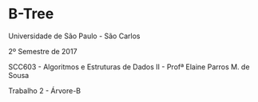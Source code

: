 # B-Tree

Universidade de São Paulo - São Carlos

2º Semestre de 2017

SCC603 - Algoritmos e Estruturas de Dados II - Profª Elaine Parros M. de Sousa

Trabalho 2 - Árvore-B
